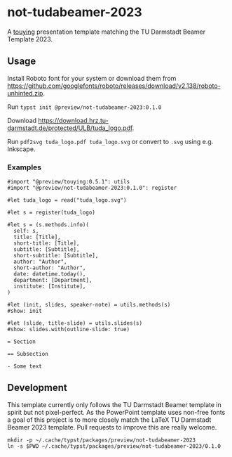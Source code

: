 # not-tudabeamer-2023

A [touying](https://github.com/touying-typ/touying) presentation template matching the TU Darmstadt Beamer Template 2023.

## Usage

Install Roboto font for your system or download them from https://github.com/googlefonts/roboto/releases/download/v2.138/roboto-unhinted.zip.

Run `typst init @preview/not-tudabeamer-2023:0.1.0`

Download https://download.hrz.tu-darmstadt.de/protected/ULB/tuda_logo.pdf.

Run `pdf2svg tuda_logo.pdf tuda_logo.svg` or convert to `.svg` using e.g. Inkscape.

### Examples

```typst
#import "@preview/touying:0.5.1": utils
#import "@preview/not-tudabeamer-2023:0.1.0": register

#let tuda_logo = read("tuda_logo.svg")

#let s = register(tuda_logo)

#let s = (s.methods.info)(
  self: s,
  title: [Title],
  short-title: [Title],
  subtitle: [Subtitle],
  short-subtitle: [Subtitle],
  author: "Author",
  short-author: "Author",
  date: datetime.today(),
  department: [Department],
  institute: [Institute],
)

#let (init, slides, speaker-note) = utils.methods(s)
#show: init

#let (slide, title-slide) = utils.slides(s)
#show: slides.with(outline-slide: true)

= Section

== Subsection

- Some text
```

## Development

This template currently only follows the TU Darmstadt Beamer template in spirit but not pixel-perfect. As the PowerPoint template uses non-free fonts a goal of this project is to more closely match the LaTeX TU Darmstadt Beamer 2023 template. Pull requests to improve this are really welcome.

```
mkdir -p ~/.cache/typst/packages/preview/not-tudabeamer-2023
ln -s $PWD ~/.cache/typst/packages/preview/not-tudabeamer-2023/0.1.0
```